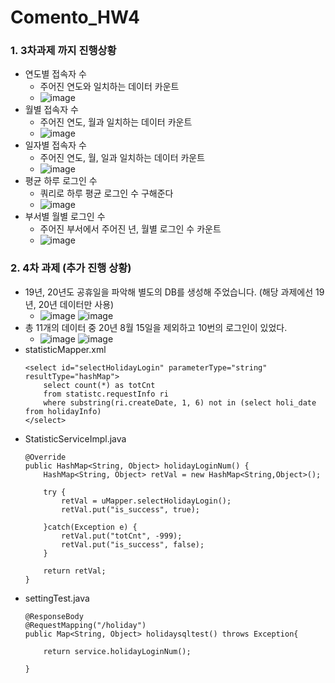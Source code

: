 # Comento_HW4

### 1. 3차과제 까지 진행상황
  - 연도별 접속자 수
    - 주어진 연도와 일치하는 데이터 카운트
    - ![image](https://user-images.githubusercontent.com/71567319/130962989-5a892f26-0de6-4a93-a4b8-3c460e4ab356.png)
  - 월별 접속자 수
    - 주어진 연도, 월과 일치하는 데이터 카운트
    - ![image](https://user-images.githubusercontent.com/71567319/130962999-9e17b285-e248-4eb8-b9cb-70e1bde4efd8.png)
  - 일자별 접속자 수
    - 주어진 연도, 월, 일과 일치하는 데이터 카운트
    - ![image](https://user-images.githubusercontent.com/71567319/130963013-640d9290-9b67-495e-8a1c-4026e568cf78.png)
  - 평균 하루 로그인 수
    - 쿼리로 하루 평균 로그인 수 구해준다
    - ![image](https://user-images.githubusercontent.com/71567319/130963037-2910844b-7740-479b-9117-475a9952ce97.png)
  - 부서별 월별 로그인 수
    - 주어진 부서에서 주어진 년, 월별 로그인 수 카운트
    - ![image](https://user-images.githubusercontent.com/71567319/130963065-6245473c-4510-44ab-aad6-8a632f9479f4.png)

### 2. 4차 과제 (추가 진행 상황)
  - 19년, 20년도 공휴일을 파악해 별도의 DB를 생성해 주었습니다. (해당 과제에선 19년, 20년 데이터만 사용)
    - ![image](https://user-images.githubusercontent.com/71567319/131850177-142c4fb0-1b98-4ed8-b43b-7c9618f84310.png)  ![image](https://user-images.githubusercontent.com/71567319/131849968-40c2576f-fa71-498b-998f-e0bf848a7bbd.png)
  - 총 11개의 데이터 중 20년 8월 15일을 제외하고 10번의 로그인이 있었다.
    - ![image](https://user-images.githubusercontent.com/71567319/131851030-e54b1881-4fcd-4626-837a-a836ba5c5577.png)  ![image](https://user-images.githubusercontent.com/71567319/131851360-58f4d246-0fc2-497b-ba76-5229cce3b1aa.png)
  - statisticMapper.xml
    ```
    <select id="selectHolidayLogin" parameterType="string" resultType="hashMap">
        select count(*) as totCnt
        from statistc.requestInfo ri
        where substring(ri.createDate, 1, 6) not in (select holi_date from holidayInfo)
    </select>
    ```
  - StatisticServiceImpl.java
    ```
    @Override
	public HashMap<String, Object> holidayLoginNum() {
		HashMap<String, Object> retVal = new HashMap<String,Object>();
        
		try {
            retVal = uMapper.selectHolidayLogin();
            retVal.put("is_success", true);
            
        }catch(Exception e) {
            retVal.put("totCnt", -999);
            retVal.put("is_success", false);
        }
        
        return retVal;
	}
    ```
  - settingTest.java
    ```
    @ResponseBody 
    @RequestMapping("/holiday")
    public Map<String, Object> holidaysqltest() throws Exception{ 
    	
    	return service.holidayLoginNum();
    	
    }
    ```

